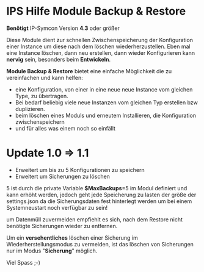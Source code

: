 # IPS Hilfe Module Backup & Restore
**Benötigt** IP-Symcon Version **4.3** oder größer 

Diese Module dient zur schnellen Zwischenspeicherung der Konfiguration einer Instance um diese nach dem löschen wiederherzustellen. 
Eben mal eine Instance löschen, dann neu erstellen, dann wieder Konfigurieren kann **nervig** sein, besonders beim **Entwickeln**.

**Module Backup & Restore** bietet eine einfache Möglichkeit die zu vereinfachen und kann helfen:
- eine Konfiguration, von einer in eine neue neue Instance vom gleichen Type, zu übertragen.
- Bei bedarf beliebig viele neue Instanzen vom gleichen Typ erstellen bzw duplizieren.
- beim löschen eines Moduls und erneutem Installieren, die Konfiguration zwischenspeichern
- und für alles was einem noch so einfällt

# Update 1.0 => 1.1
- Erweitert um bis zu 5 Konfigurationen zu speichern 
- Erweitert um Sicherungen zu löschen
 
5 ist durch die private Variable **$MaxBackups**=5 im Modul definiert und kann erhöht werden, jedoch geht jede Speicherung zu lasten der größe der settings.json da die Sicherungsdaten fest hinterlegt werden um bei einem Systemneustart noch verfügbar zu sein!

um Datenmüll zuvermeiden empfiehlt es sich, nach dem Restore nicht benötigte Sicherungen wieder zu entfernen.
 
Um ein **versehentliches** löschen einer Sicherung im Wiederherstellungsmodus zu vermeiden, ist das löschen von Sicherungen nur im Modus "**Sicherung**" möglich.
 
Viel Spass ;-)